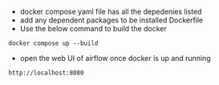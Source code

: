 * docker compose yaml file has all the depedenies listed 
* add any dependent packages to be installed Dockerfile 
* Use the below command to build the docker 
```
docker compose up --build
```
* open the web UI of airflow once docker is up and running 
``` 
http://localhost:8080
```
